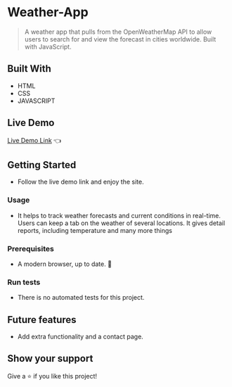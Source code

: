 
# Weather-App

>  A weather app that pulls from the OpenWeatherMap API to allow users to search for and view the forecast in cities worldwide. Built with JavaScript.

## Built With

- HTML 
- CSS
- JAVASCRIPT

## Live Demo

[Live Demo Link](https://samirpaul1.github.io/WeatherApp/) :point_left:

## Getting Started
- Follow the live demo link and enjoy the site.

### Usage
- It helps to track weather forecasts and current conditions in real-time. Users can keep a tab on the weather of several locations. It gives detail reports, including temperature and many more things


### Prerequisites

- A modern browser, up to date.  :muscle:

### Run tests

- There is no automated tests for this project.

## Future features

- Add extra functionality and a contact page.

## Show your support

Give a ⭐️ if you like this project!
